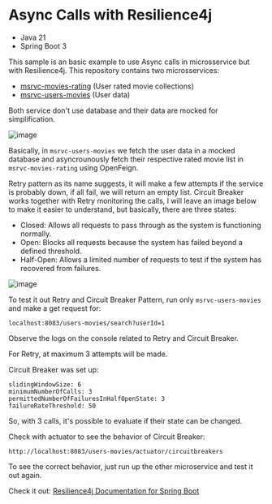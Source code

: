 #  Async Calls with Resilience4j

- Java 21
- Spring Boot 3
  
This sample is an basic example to use Async calls in microsservice but with Resilience4j. This repository contains two microsservices:

- [msrvc-movies-rating](https://github.com/paulovieirajr/async-resilience4j/tree/main/msrvc-movies-rating) (User rated movie collections)
- [msrvc-users-movies](https://github.com/paulovieirajr/async-resilience4j/tree/main/msrvc-users-movies) (User data)

Both service don't use database and their data are mocked for simplification.

![image](https://github.com/user-attachments/assets/c6a50a49-a090-4464-8910-2948fb20c669)

Basically, in ```msrvc-users-movies``` we fetch the user data in a mocked database and asyncrounously fetch their respective rated movie list in ```msrvc-movies-rating``` using OpenFeign.

Retry pattern as its name suggests, it will make a few attempts if the service is probably down, if all fail, we will return an empty list. Circuit Breaker works together with Retry monitoring the calls, I will leave an image below to make it easier to understand, but basically, there are three states:

- Closed: Allows all requests to pass through as the system is functioning normally.
- Open: Blocks all requests because the system has failed beyond a defined threshold.
- Half-Open: Allows a limited number of requests to test if the system has recovered from failures.


![image](https://github.com/user-attachments/assets/7abb1c48-dbb4-4b5f-83f5-0e6fb16c56f5)

To test it out Retry and Circuit Breaker Pattern, run only ```msrvc-users-movies``` and make a get request for:

```
localhost:8083/users-movies/search?userId=1
```
Observe the logs on the console related to Retry and Circuit Breaker. 

For Retry, at maximum 3 attempts will be made. 

Circuit Breaker was set up: 
```
slidingWindowSize: 6
minimumNumberOfCalls: 3
permittedNumberOfFailuresInHalfOpenState: 3
failureRateThreshold: 50
```
So, with 3 calls, it's possible to evaluate if their state can be changed.

Check with actuator to see the behavior of Circuit Breaker:
```
http://localhost:8083/users-movies/actuator/circuitbreakers
```

To see the correct behavior, just run up the other microservice and test it out again.

Check it out: [Resilience4j Documentation for Spring Boot](https://resilience4j.readme.io/docs/getting-started-3#aspect-order) 

